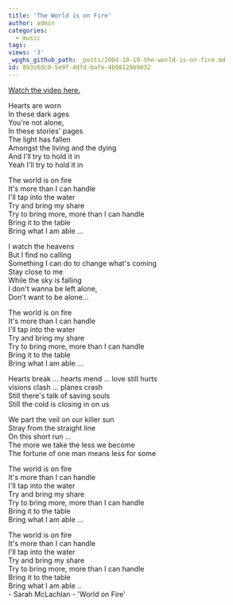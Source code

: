 ```yaml
---
title: 'The World is on Fire'
author: admin
categories:
  - music
tags: 
views: '3'
_wpghs_github_path: _posts/2004-10-10-the-world-is-on-fire.md
id: 893c6dc0-5e9f-4dfd-bafe-4b08128b9032
---
```

<p><a href="http://www.worldonfire.ca/">Watch the video here.</a></p>
<p>Hearts are worn<br />
In these dark ages<br />
You're not alone,<br />
In these stories' pages<br />
The light has fallen<br />
Amongst the living and the dying<br />
And I'll try to hold it in<br />
Yeah I'll try to hold it in</p>
<p>The world is on fire<br />
It's more than I can handle<br />
I'll tap into the water<br />
Try and bring my share<br />
Try to bring more, more than I can handle<br />
Bring it to the table<br />
Bring what I am able ...</p>
<p>I watch the heavens<br />
But I find no calling<br />
Something I can do to change what's coming<br />
Stay close to me<br />
While the sky is falling<br />
I don't wanna be left alone,<br />
Don't want to be alone...</p>
<p>The world is on fire<br />
It's more than I can handle<br />
I'll tap into the water<br />
Try and bring my share<br />
Try to bring more, more than I can handle<br />
Bring it to the table<br />
Bring what I am able ...</p>
<p>Hearts break ... hearts mend ... love still hurts<br />
visions clash ... planes crash<br />
Still there's talk of saving souls<br />
Still the cold is closing in on us</p>
<p>We part the veil on our killer sun<br />
Stray from the straight line<br />
On this short run ...<br />
The more we take the less we become<br />
The fortune of one man means less for some</p>
<p>The world is on fire<br />
It's more than I can handle<br />
I'll tap into the water<br />
Try and bring my share<br />
Try to bring more, more than I can handle<br />
Bring it to the table<br />
Bring what I am able ...</p>
<p>The world is on fire<br />
It's more than I can handle<br />
I'll tap into the water<br />
Try and bring my share<br />
Try to bring more, more than I can handle<br />
Bring it to the table<br />
Bring what I am able ..<br />
- Sarah McLachlan - 'World on Fire'</p>
